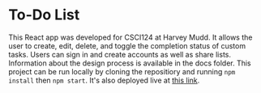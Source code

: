 # To-Do List
This React app was developed for CSCI124 at Harvey Mudd. It allows the user to create, edit, delete, and toggle the completion status of custom tasks. Users can sign in and create accounts as well as share lists. Information about the design process is available in the docs folder. This project can be run locally by cloning the repositiory and running ```npm install``` then ```npm start```. It's also deployed live at [this link](http://to-do-list.milesbernhard.com).
